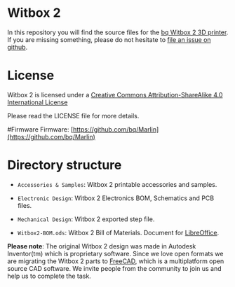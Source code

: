 Witbox 2
======

In this repository you will find the source files for the [bq Witbox 2 3D printer](http://www.bq.com/es/productos/witbox-2.html). If you are missing something, please do not hesitate to [file an issue on github](https://github.com/bq/witbox-2/issues).

# License 

Witbox 2 is licensed under a [Creative Commons Attribution-ShareAlike 4.0 International License](http://creativecommons.org/licenses/by-sa/4.0/)

Please read the LICENSE file for more details.

#Firmware
Firmware: [https://github.com/bq/Marlin](https://github.com/bq/Marlin)

Directory structure
===================
 
 * `Accessories & Samples`: Witbox 2 printable accessories and samples.
 
 * `Electronic Design`: Witbox 2 Electronics BOM, Schematics and PCB files.

 * `Mechanical Design`: Witbox 2 exported step file.

 * `Witbox2-BOM.ods`: Witbox 2 Bill of Materials. Document for [LibreOffice](https://www.libreoffice.org/).

**Please note**: The original Witbox 2 design was made in Autodesk Inventor(tm) which is proprietary software. Since we love open formats we are migrating the Witbox 2 parts to [FreeCAD](http://www.freecadweb.org/), which is a multiplatform open source CAD software. We invite people from the community to join us and help us to complete the task.

